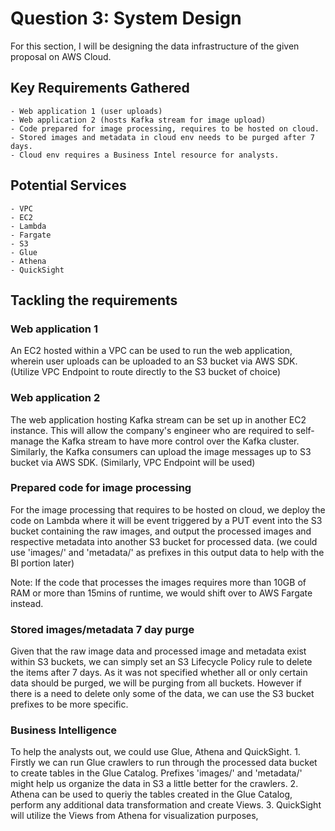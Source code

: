 # Question 3: System Design
For this section, I will be designing the data infrastructure of the given proposal on AWS Cloud. 

## Key Requirements Gathered
    - Web application 1 (user uploads)
    - Web application 2 (hosts Kafka stream for image upload)
    - Code prepared for image processing, requires to be hosted on cloud.
    - Stored images and metadata in cloud env needs to be purged after 7 days.
    - Cloud env requires a Business Intel resource for analysts.

## Potential Services
    - VPC
    - EC2
    - Lambda
    - Fargate
    - S3
    - Glue
    - Athena
    - QuickSight

## Tackling the requirements
### Web application 1
An EC2 hosted within a VPC can be used to run the web application, wherein user uploads can be uploaded to an S3 bucket via AWS SDK. (Utilize VPC Endpoint to route directly to the S3 bucket of choice)

### Web application 2
The web application hosting Kafka stream can be set up in another EC2 instance. This will allow the company's engineer who are required to self-manage the Kafka stream to have more control over the Kafka cluster. Similarly, the Kafka consumers can upload the image messages up to S3 bucket via AWS SDK. (Similarly, VPC Endpoint will be used)

### Prepared code for image processing
For the image processing that requires to be hosted on cloud, we deploy the code on Lambda where it will be event triggered by a PUT event into the S3 bucket containing the raw images, and output the processed images and respective metadata into another S3 bucket for processed data. (we could use 'images/' and 'metadata/' as prefixes in this output data to help with the BI portion later)

Note: If the code that processes the images requires more than 10GB of RAM or more than 15mins of runtime, we would shift over to AWS Fargate instead.

### Stored images/metadata 7 day purge
Given that the raw image data and processed image and metadata exist within S3 buckets, we can simply set an S3 Lifecycle Policy rule to delete the items after 7 days. As it was not specified whether all or only certain data should be purged, we will be purging from all buckets. However if there is a need to delete only some of the data, we can use the S3 bucket prefixes to be more specific.

### Business Intelligence
To help the analysts out, we could use Glue, Athena and QuickSight.
    1. Firstly we can run Glue crawlers to run through the processed data bucket to create tables in the Glue Catalog. Prefixes 'images/' and 'metadata/' might help us organize the data in S3 a little better for the crawlers.
    2. Athena can be used to queriy the tables created in the Glue Catalog, perform any additional data transformation and create Views.
    3. QuickSight will utilize the Views from Athena for visualization purposes,